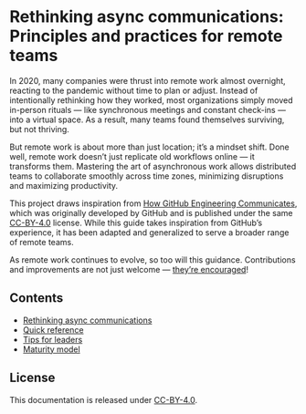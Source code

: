 # Rethinking async communications: Principles and practices for remote teams

In 2020, many companies were thrust into remote work almost overnight, reacting to the pandemic without time to plan or adjust. Instead of intentionally rethinking how they worked, most organizations simply moved in-person rituals — like synchronous meetings and constant check-ins — into a virtual space. As a result, many teams found themselves surviving, but not thriving.

But remote work is about more than just location; it’s a mindset shift. Done well, remote work doesn’t just replicate old workflows online — it transforms them. Mastering the art of asynchronous work allows distributed teams to collaborate smoothly across time zones, minimizing disruptions and maximizing productivity.

This project draws inspiration from [How GitHub Engineering Communicates](https://github.com/github/how-engineering-communicates), which was originally developed by GitHub and is published under the same [CC-BY-4.0](https://creativecommons.org/licenses/by/4.0/) license. While this guide takes inspiration from GitHub’s experience, it has been adapted and generalized to serve a broader range of remote teams.

As remote work continues to evolve, so too will this guidance. Contributions and improvements are not just welcome — [they’re encouraged](.github/CONTRIBUTING.md)!

## Contents

* [Rethinking async communications](async-communications-for-remote-teams.md)
* [Quick reference](quick-ref.md)
* [Tips for leaders](tips-for-leaders.md)
* [Maturity model](maturity-model.md)

## License

This documentation is released under [CC-BY-4.0](https://creativecommons.org/licenses/by/4.0/).
